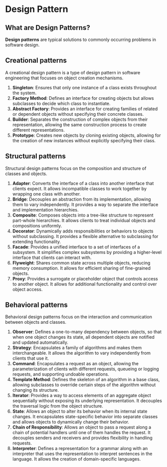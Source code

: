 

# Design Pattern

## What are Design Patterns?
**Design patterns** are typical solutions to commonly occurring problems in software design. 

## Creational patterns
A creational design pattern is a type of design pattern in software engineering that focuses on object creation mechanisms.
1. **Singleton**: Ensures that only one instance of a class exists throughout the system.
2. **Factory Method**: Defines an interface for creating objects but allows subclasses to decide which class to instantiate.
3. **Abstract Factory**: Provides an interface for creating families of related or dependent objects without specifying their concrete classes.
4. **Builder**: Separates the construction of complex objects from their representation, allowing the same construction process to create different representations.
5. **Prototype**: Creates new objects by cloning existing objects, allowing for the creation of new instances without explicitly specifying their class.
## Structural patterns
Structural design patterns focus on the composition and structure of classes and objects.
1. **Adapter**: Converts the interface of a class into another interface that clients expect. It allows incompatible classes to work together by wrapping one class with another. 
2. **Bridge**: Decouples an abstraction from its implementation, allowing them to vary independently. It provides a way to separate the interface and implementation hierarchies.
3. **Composite**: Composes objects into a tree-like structure to represent part-whole hierarchies. It allows clients to treat individual objects and compositions uniformly.
4. **Decorator**: Dynamically adds responsibilities or behaviors to objects without subclassing. It provides a flexible alternative to subclassing for extending functionality.
5. **Facade**: Provides a unified interface to a set of interfaces of a subsystem. It simplifies complex subsystems by providing a higher-level interface that clients can interact with.
6. **Flyweight**: Shares common state across multiple objects, reducing memory consumption. It allows for efficient sharing of fine-grained objects.
7. **Proxy**: Provides a surrogate or placeholder object that controls access to another object. It allows for additional functionality and control over object access.
## Behavioral patterns
Behavioral design patterns focus on the interaction and communication between objects and classes.
1. **Observer**: Defines a one-to-many dependency between objects, so that when one object changes its state, all dependent objects are notified and updated automatically.
2. **Strategy**: Encapsulates a family of algorithms and makes them interchangeable. It allows the algorithm to vary independently from clients that use it.
3. **Command**: Encapsulates a request as an object, allowing the parameterization of clients with different requests, queueing or logging requests, and supporting undoable operations.
4. **Template Method**: Defines the skeleton of an algorithm in a base class, allowing subclasses to override certain steps of the algorithm without changing its structure.
5. **Iterator**: Provides a way to access elements of an aggregate object sequentially without exposing its underlying representation. It decouples the traversal logic from the object structure.
6. **State**: Allows an object to alter its behavior when its internal state changes. It encapsulates state-specific behavior into separate classes and allows objects to dynamically change their behavior.
7. **Chain of Responsibility**: Allows an object to pass a request along a chain of potential handlers until one of them handles the request. It decouples senders and receivers and provides flexibility in handling requests.
8. **Interpreter**: Defines a representation for a grammar along with an interpreter that uses the representation to interpret sentences in the language. It allows the creation of domain-specific languages.
